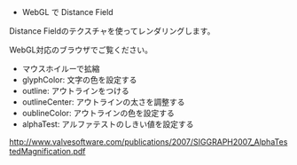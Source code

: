 * WebGL で Distance Field

Distance Fieldのテクスチャを使ってレンダリングします。

WebGL対応のブラウザでご覧ください。

- マウスホイルーで拡縮
- glyphColor: 文字の色を設定する
- outline: アウトラインをつける
- outlineCenter: アウトラインの太さを調整する
- oublineColor: アウトラインの色を設定する
- alphaTest: アルファテストのしきい値を設定する

http://www.valvesoftware.com/publications/2007/SIGGRAPH2007_AlphaTestedMagnification.pdf